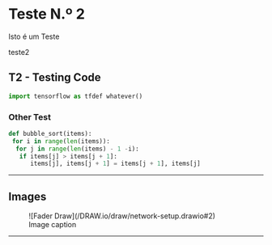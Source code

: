 # Teste N.º 2

Isto é um Teste

teste2

## T2 - Testing Code

```python
import tensorflow as tfdef whatever()
```

### Other Test

```python
def bubble_sort(items):
 for i in range(len(items)):
  for j in range(len(items) - 1 -i):
   if items[j] > items[j + 1]:
      items[j], items[j + 1] = items[j + 1], items[j]
```

---

## Images

<figure markdown="span">
![Fader Draw](/DRAW.io/draw/network-setup.drawio#2)
<figcaption>Image caption</figcaption>
</figure>

---
